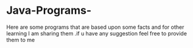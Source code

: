 # Java-Programs-
Here are some programs that are based upon some facts and for other learning I am sharing them .if u have any suggestion feel free to provide them to me
